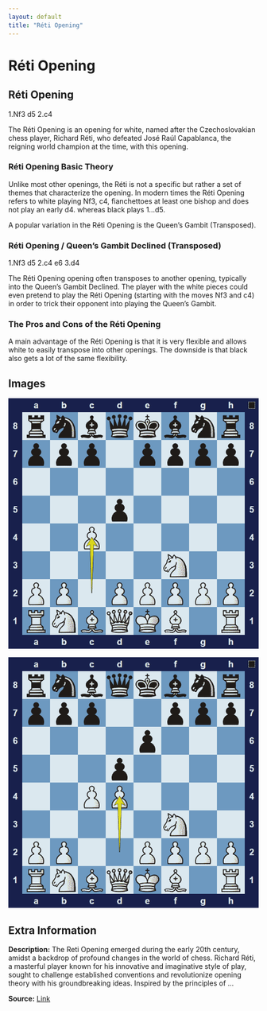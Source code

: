 ```yaml
---
layout: default
title: "Réti Opening"
---
```



# Réti Opening



## Réti Opening

1.Nf3 d5 2.c4

The Réti Opening is an opening for white, named after the Czechoslovakian chess player, Richard Réti, who defeated José Raúl Capablanca, the reigning world champion at the time, with this opening.

### Réti Opening Basic Theory

Unlike most other openings, the Réti is not a specific but rather a set of themes that characterize the opening. In modern times the Réti Opening refers to white playing Nf3, c4, fianchettoes at least one bishop and does not play an early d4. whereas black plays 1…d5.

A popular variation in the Réti Opening is the Queen’s Gambit (Transposed).

### Réti Opening / Queen’s Gambit Declined (Transposed)

1.Nf3 d5 2.c4 e6 3.d4

The Réti Opening opening often transposes to another opening, typically into the Queen’s Gambit Declined. The player with the white pieces could even pretend to play the Réti Opening (starting with the moves Nf3 and c4) in order to trick their opponent into playing the Queen’s Gambit.

### The Pros and Cons of the Réti Opening

A main advantage of the Réti Opening is that it is very flexible and allows white to easily transpose into other openings. The downside is that black also gets a lot of the same flexibility.



## Images

![reti-opening](images/reti-opening-1.png)

![reti-opening](images/reti-opening-2.png)



## Extra Information
**Description:** The Reti Opening emerged during the early 20th century, amidst a backdrop of profound changes in the world of chess. Richard Réti, a masterful player known for his innovative and imaginative style of play, sought to challenge established conventions and revolutionize opening theory with his groundbreaking ideas. Inspired by the principles of ...

**Source:** [Link](https://www.chess.com/blog/chesssisfun21345/unraveling-the-origins-the-history-of-the-reti-opening)
